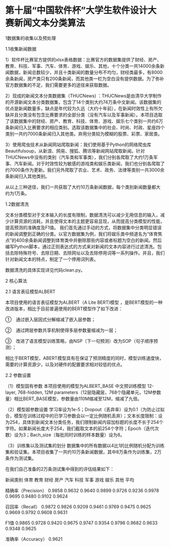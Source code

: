 # 第十届“中国软件杯”大学生软件设计大赛新闻文本分类算法
1数据集的收集以及预处理

1.1收集新闻数据

1）软件杯比赛官方提供的xlsx表格数据：比赛官方的数据集提供了财经、房产、教育、科技、军事、汽车、体育、游戏、娱乐、其他，十个分类一共14000余条新闻数据，新闻总数较少，并且十类新闻的数量分布不均匀，财经类最多，有8000余条新闻，房产类只有200条新闻，而其他类一栏为空白没有提供数据。为了弥补官方数据集的不足，我们需要更多的途径来获取数据。

2）现成的新闻文本分类数据集（THUCNews) ：THUCNews是由清华大学制作的开源新闻文本分类数据集，包含了14个类别大约74万条中文新闻。该数据集的优点是新闻数量多，缺点是年代较为久远（大约十年前），在新闻时效性上有所欠缺并且分类没有包含比赛要求的全部分类（没有汽车以及军事新闻）。本项目选取了该数据集中的财经、房产、教育、科技、体育、游戏、娱乐七个类别一共约6万条新闻归入比赛要求的相应类别。选取该数据集中的社会、时尚、时政、星座四个类别一共约7000条新闻归入其他类。弃用分类较为模糊的股票、彩票、家居类。

3）使用爬虫技术从新闻网站爬取新闻：我们使用基于Python的网络爬虫库Beautifulsoup，从新浪、网易、搜狐、腾讯等新闻网站爬取新闻。针对THUCNews中没有的类别（汽车类和军事类），我们分别各爬取了大约1万条军事、汽车新闻。对于时效性较为敏感的游戏类和娱乐类新闻，我们也分别各爬取了约7000条作为更新。我们另外爬取了农业、艺术、政务、法律等类别一共3000余条新闻归入其他类别。

从以上三种途径，我们一共获取了大约10万条新闻数据，每个类别新闻数量都大约为1万条。

1.2数据清洗

文本分类模型对于文本输入的长度有限制，数据清洗可以减少无用信息的输入，减少计算资源的消耗，并且使得文本的主题更容易显现，从而提高分类模型的性能，提高预测的准确度及F1值。
我们首先通过手动的方式，将数据集中分类明显错误的新闻调整到正确的分类。以官方数据集为例，我们将娱乐类中频道名为“体育焦点”的400余条新闻调整到体育类中并删除那些内容或者标题为空白的新闻。然后编写Python脚本，通过正则表达式的方式来对新闻的文本内容进行过滤清洗。包括去除特殊符号、去除日期、去除网址以及去除停用词等一系列操作。并且，我们针对新闻文本的特点，制定了一个停用词列表。

数据清洗的具体实现详见代码clean.py。



2 核心算法

2.1 语言表征模型ALBERT

本项目使用的语言表征模型为ALBERT（A Lite BERT)模型 ，是BERT模型的一种改进版本，相比于目前普遍使用的BERT模型作了如下改进：

①　通过嵌入层因式分解缩减了嵌入层参数；

②　通过跨层参数共享机制使得多层参数量缩减为一层；

③　改进了语言模型训练策略，由NSP（下一句预测）改为SOP（句子顺序预测）；

相比于BERT模型，ABERT模型具有在保证了预测精度的同时，模型训练速度快，需要的计算资源少，以及对硬件的配置要求相对较低的优点。

2.2 参数设置

（1）模型固有参数
本项目使用的模型为ALBERT_BASE 中文预训练模型 12-layer, 768-hidden, 12M parameters（12层隐藏层，768个隐藏单元，12M参数量）相比BERT_BASE模型，参数量由110M缩减至12M，缩减了九倍。

（2）模型超参数设置
学习率设为1e-5；Dropout（丢弃率）设为0.1（为防止过拟合，模型在训练过程中的已学习参数会以一定比例随机丢弃）；文本长度限制：设为254，具体到新闻文本分类任务，我们限制新闻内容加标题的长度不长于254个字符。如果新闻长度大于254，我们截取文本的前254个字符；Epoch（迭代次数）设为3；Bach_size（每批同时训练的样本数量）设为8。

（3）训练集以及测试集的划分
数据集中的所有数据以4比1的比例随机分配为训练集和验证集。本项目收集了一共约10万条新闻数据，其中8万条作为训练集，2万条作为测试集。


在我们自己准备的2万条测试集中得到的评估结果如下：

新闻类别	           体育	教育	  财经	房产	   汽车	科技	  军事	游戏	  娱乐	其他	   平均

精确率（Precision）	0.9858	0.9632	0.9640	0.9899	0.9726	0.9236	0.9978	0.9695	0.9480	0.9102	0.9624

召回率（Recall）  	0.9872	0.9826	0.9209	0.9461	0.9769	0.9475	0.9625	0.9669	0.9792	0.9608	0.9631

F1值	                0.9865	0.9728	0.9420	0.9675	0.9747	0.9354	0.9798	0.9682	0.9633	0.9348	0.9625

准确率（Accuracy）	                                                                                 0.9621
